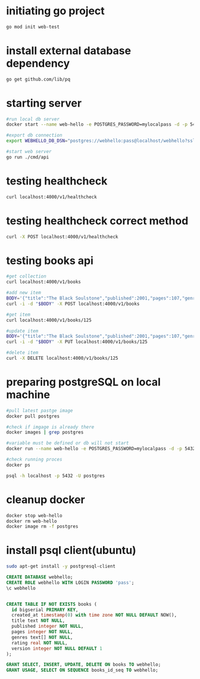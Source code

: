 # initiating go project
```bash
go mod init web-test 
```

# install external database dependency
```bash
go get github.com/lib/pq
```

# starting server
```bash
#run local db server
docker start --name web-hello -e POSTGRES_PASSWORD=mylocalpass -d -p 5432:5432 postgres

#export db connection
export WEBHELLO_DB_DSN="postgres://webhello:pass@localhost/webhello?sslmode=disable"

#start web server
go run ./cmd/api
```

# testing healthcheck
```bash
curl localhost:4000/v1/healthcheck
```

# testing healthcheck correct method
```bash
curl -X POST localhost:4000/v1/healthcheck
```

# testing books api
```bash
#get collection
curl localhost:4000/v1/books

#add new item
BODY='{"title":"The Black Soulstone","published":2001,"pages":107,"genres":["Fiction","Mystery"],"rating":3.5}'
curl -i -d "$BODY" -X POST localhost:4000/v1/books

#get item
curl localhost:4000/v1/books/125

#update item
BODY='{"title":"The Black Soulstone","published":2001,"pages":107,"genres":["Fiction","Mystery"],"rating":3.5}'
curl -i -d "$BODY" -X PUT localhost:4000/v1/books/125

#delete item
curl -X DELETE localhost:4000/v1/books/125
```


# preparing postgreSQL on local machine
```bash
#pull latest pastge image
docker pull postgres

#check if imgage is already there
docker images | grep postgres

#variable must be defined or db will not start
docker run --name web-hello -e POSTGRES_PASSWORD=mylocalpass -d -p 5432:5432 postgres

#check running proces
docker ps

psql -h localhost -p 5432 -U postgres
```

# cleanup docker
```bash
docker stop web-hello
docker rm web-hello
docker image rm -f postgres
```

# install psql client(ubuntu)
```bash
sudo apt-get install -y postgresql-client
```

```sql
CREATE DATABASE webhello;
CREATE ROLE webhello WITH LOGIN PASSWORD 'pass';
\c webhello


CREATE TABLE IF NOT EXISTS books (
  id bigserial PRIMARY KEY,
  created_at timestamp(0) with time zone NOT NULL DEFAULT NOW(),
  title text NOT NULL,
  published integer NOT NULL,
  pages integer NOT NULL,
  genres text[] NOT NULL,
  rating real NOT NULL,
  version integer NOT NULL DEFAULT 1
);

GRANT SELECT, INSERT, UPDATE, DELETE ON books TO webhello;
GRANT USAGE, SELECT ON SEQUENCE books_id_seq TO webhello;
```
